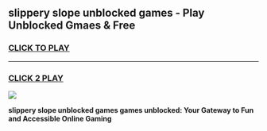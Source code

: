 
## slippery slope unblocked games - Play Unblocked Gmaes & Free
<h3>
<a href="https://news.freeplayer.one?title=slippery_slope_unblocked_games&ref=16F">CLICK TO PLAY</a></h3>
<hr>

<h3>
<a href="https://news.freeplayer.one?title=slippery_slope_unblocked_games&ref=16F">CLICK 2 PLAY</a>
  
</h3>

<a href="https://news.freeplayer.one?title=slippery_slope_unblocked_games&ref=16F/"><img src="https://clearcache.store/games.png"></a>


**slippery slope unblocked games games unblocked: Your Gateway to Fun and Accessible Online Gaming**

